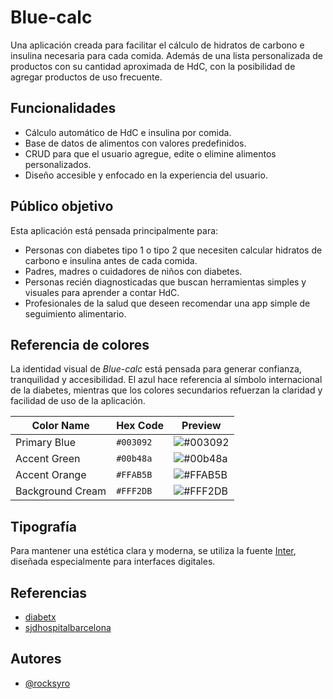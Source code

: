 
# Blue-calc

Una aplicación creada para facilitar el cálculo de hidratos de carbono e insulina necesaria para cada comida. Además de una lista personalizada de productos con su cantidad aproximada de HdC, con la posibilidad de agregar productos de uso frecuente.

## Funcionalidades
- Cálculo automático de HdC e insulina por comida.
- Base de datos de alimentos con valores predefinidos.
- CRUD para que el usuario agregue, edite o elimine alimentos personalizados.
- Diseño accesible y enfocado en la experiencia del usuario.

## Público objetivo

Esta aplicación está pensada principalmente para:

- Personas con diabetes tipo 1 o tipo 2 que necesiten calcular hidratos de carbono e insulina antes de cada comida.
- Padres, madres o cuidadores de niños con diabetes.
- Personas recién diagnosticadas que buscan herramientas simples y visuales para aprender a contar HdC.
- Profesionales de la salud que deseen recomendar una app simple de seguimiento alimentario.

## Referencia de colores

La identidad visual de *Blue-calc* está pensada para generar confianza, tranquilidad y accesibilidad. El azul hace referencia al símbolo internacional de la diabetes, mientras que los colores secundarios refuerzan la claridad y facilidad de uso de la aplicación.

| Color Name    | Hex Code | Preview |
|---------------|----------|---------|
| Primary Blue | `#003092`| ![#003092](https://singlecolorimage.com/get/003092/100x50) |
| Accent Green | `#00b48a`| ![#00b48a](https://singlecolorimage.com/get/00879e/100x50) |
| Accent Orange | `#FFAB5B`| ![#FFAB5B](https://singlecolorimage.com/get/ffab5b/100x50) |
| Background Cream | `#FFF2DB`| ![#FFF2DB](https://singlecolorimage.com/get/fff2db/100x50) |

## Tipografía

Para mantener una estética clara y moderna, se utiliza la fuente [Inter](https://fonts.google.com/specimen/Inter), diseñada especialmente para interfaces digitales.


## Referencias

- [diabetx](https://diabetx.cat/es/calculadoraHC)
- [sjdhospitalbarcelona](https://diabetes.sjdhospitalbarcelona.org/es/diabetes-tipo-1/como-funciona-calculadora-hidratos-carbono-hc)

## Autores

- [@rocksyro](https://www.github.com/rocksyro)

